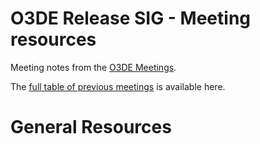 # O3DE Release SIG - Meeting resources

Meeting notes from the [O3DE Meetings](https://o3de.github.io/foundation/sigs/sig-release/).

The [full table of previous meetings](https://o3de.github.io/foundation/sigs/sig-release/?id=previous-meetings) is available here.

# General Resources
